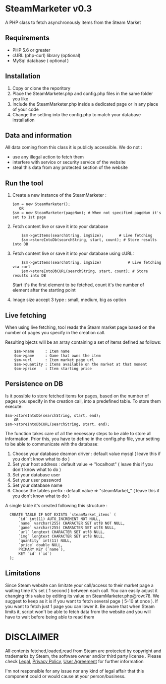 # SteamMarketer v0.3
A PHP class to fetch asynchronously items from the Steam Market

## Requirements

- PHP 5.6 or greater
- cURL (php-curl) library (optional)
- MySql database ( optional )

## Installation

 1. Copy or clone the reporitory
 2. Place the SteamMarketer.php and config.php files in the same folder you like
 3. Include the SteamMarketer.php inside a dedicated page or in any place of your code
 4. Change the setting into the config.php to match your database installation
 
## Data and information

All data coming from this class it is publicly accessible. We do not :
- use any illegal action to fetch them
- interfere with service or security service of the website
- steal this data from any protected section of the website 

## Run the tool

 1. Create a new instance of the SteamMarketer : 
     ```
     $sm = new SteamMarketer();
        OR
     $sm = new SteamMarketer(pageNum); # When not specified pageNum it's set to 1st page
     ```
 2. Fetch content live or save it into your database
 
    ```
        $sm->getItems(searchString, imgSize);       # Live fetching
        $sm->storeIntoDb(searchString, start, count); # Store results into DB
    ```
 
 3. Fetch content live or save it into your database using cURL:
    ```
        $sm->getItems(searchString, imgSize)            # Live fetching via curl
        $sm->storeIntoDbCURL(searchString, start, count); # Store results into DB        
    ```
    
    Start it's the first element to be fetched, count it's the number of element after the starting point 

 4. Image size accept 3 type : small, medium, big as option
   
## Live fetching

When using live fetching, tool reads the Steam market page based on the number of pages you specify in the creation call.

Resulting bjects will be an array containing a set of items defined as follows:
```
    $sm->name     : Item name
    $sm->game     : Game that owns the item
    $sm->url      : Item market page url
    $sm->quantity : Items available on the market at that moment
    $sm->price    : Item starting price
```

## Persistence on DB

 Is it possible to store fetched items for <pageNum> pages, based on the number of pages you specify in the creation call,  into a predefined table. To store them execute:
```
$sm->storeIntoDb(searchString, start, end);
    OR
$sm->storeIntoDbCURL(searchString, start, end);
```
The function takes care of all the necessary steps to be able to store all information. Prior this, you have to define in the config.php file, your setting to be able to communicate with the database: 
 1. Choose your database deamon driver : default value mysql ( leave this if you don't know what to do )
 2. Set your host address : default value => "localhost" ( leave this if you don't know what to do )
 3. Set your database user
 4. Set your user password
 5. Set your database name
 6. Choose the tables prefix : default value => "steamMarket_" ( leave this if you don't know what to do )

A single table it's created following this structure :

```
  CREATE TABLE IF NOT EXISTS `steamMarket_items` (
      `id` int(11) AUTO_INCREMENT NOT NULL,
      `name` varchar(255) CHARACTER SET utf8 NOT NULL,
      `game` varchar(255) CHARACTER SET utf8 NULL,
      `url` longtext CHARACTER SET utf8 NULL,
      `img` longtext CHARACTER SET utf8 NULL,
      `quantity` int(11) NULL,
      `price` double NULL,
      PRIMARY KEY (`name`),
      KEY `id` (`id`)
  );             
```

## Limitations

Since Steam website can limitate your call/access to their market page a waiting time it's set ( 1 second ) between each call. You can easily adjust it changing this value by editing its value on SteamMarketer.php@row:78. We suggest to keep as it is if you want to fetch several page ( 5-10 at once ). If you want to fetch just 1 page you can lower it. Be aware that when Steam limits it, script won't be able to fetch data from the website and you will have to wait before being able to read them

# DISCLAIMER

 All contents fetched,loaded,read from Steam are protected by copyright and trademarks by Steam, the software owner and/or third party license . Please check [Legal](http://store.steampowered.com/legal/), [Privacy Policy](http://store.steampowered.com/privacy_agreement/), [User Agreement](http://store.steampowered.com/subscriber_agreement/) for further information
 
 I'm not responsible for any issue nor any kind of legal affair that this component could or would cause at your person/business.